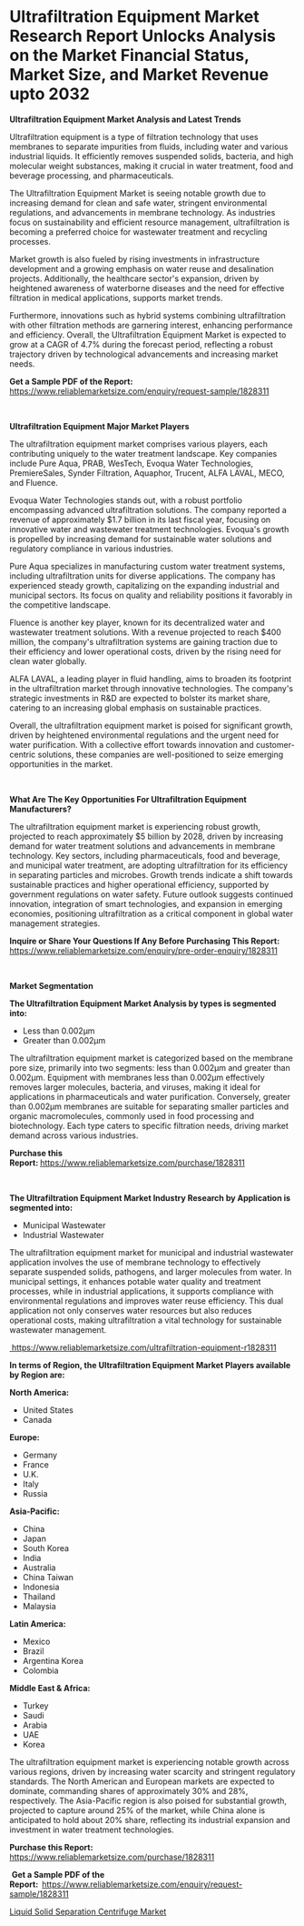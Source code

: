 <p><h1>Ultrafiltration Equipment Market Research Report Unlocks Analysis on the Market Financial Status, Market Size, and Market Revenue upto 2032</h1></p><p><strong>Ultrafiltration Equipment Market Analysis and Latest Trends</strong></p>
<p><p>Ultrafiltration equipment is a type of filtration technology that uses membranes to separate impurities from fluids, including water and various industrial liquids. It efficiently removes suspended solids, bacteria, and high molecular weight substances, making it crucial in water treatment, food and beverage processing, and pharmaceuticals. </p><p>The Ultrafiltration Equipment Market is seeing notable growth due to increasing demand for clean and safe water, stringent environmental regulations, and advancements in membrane technology. As industries focus on sustainability and efficient resource management, ultrafiltration is becoming a preferred choice for wastewater treatment and recycling processes.</p><p>Market growth is also fueled by rising investments in infrastructure development and a growing emphasis on water reuse and desalination projects. Additionally, the healthcare sector's expansion, driven by heightened awareness of waterborne diseases and the need for effective filtration in medical applications, supports market trends. </p><p>Furthermore, innovations such as hybrid systems combining ultrafiltration with other filtration methods are garnering interest, enhancing performance and efficiency. Overall, the Ultrafiltration Equipment Market is expected to grow at a CAGR of 4.7% during the forecast period, reflecting a robust trajectory driven by technological advancements and increasing market needs.</p></p>
<p><strong>Get a Sample PDF of the Report:&nbsp;</strong> <a href="https://www.reliablemarketsize.com/enquiry/request-sample/1828311?utm_campaign=2276&utm_medium=2&utm_source=Github&utm_content=ia&utm_term=19022025&utm_id=ultrafiltration-equipment">https://www.reliablemarketsize.com/enquiry/request-sample/1828311</a></p>
<p>&nbsp;</p>
<p><strong>Ultrafiltration Equipment Major Market Players</strong></p>
<p><p>The ultrafiltration equipment market comprises various players, each contributing uniquely to the water treatment landscape. Key companies include Pure Aqua, PRAB, WesTech, Evoqua Water Technologies, PremiereSales, Synder Filtration, Aquaphor, Trucent, ALFA LAVAL, MECO, and Fluence. </p><p>Evoqua Water Technologies stands out, with a robust portfolio encompassing advanced ultrafiltration solutions. The company reported a revenue of approximately $1.7 billion in its last fiscal year, focusing on innovative water and wastewater treatment technologies. Evoqua's growth is propelled by increasing demand for sustainable water solutions and regulatory compliance in various industries.</p><p>Pure Aqua specializes in manufacturing custom water treatment systems, including ultrafiltration units for diverse applications. The company has experienced steady growth, capitalizing on the expanding industrial and municipal sectors. Its focus on quality and reliability positions it favorably in the competitive landscape.</p><p>Fluence is another key player, known for its decentralized water and wastewater treatment solutions. With a revenue projected to reach $400 million, the company's ultrafiltration systems are gaining traction due to their efficiency and lower operational costs, driven by the rising need for clean water globally.</p><p>ALFA LAVAL, a leading player in fluid handling, aims to broaden its footprint in the ultrafiltration market through innovative technologies. The company's strategic investments in R&D are expected to bolster its market share, catering to an increasing global emphasis on sustainable practices.</p><p>Overall, the ultrafiltration equipment market is poised for significant growth, driven by heightened environmental regulations and the urgent need for water purification. With a collective effort towards innovation and customer-centric solutions, these companies are well-positioned to seize emerging opportunities in the market.</p></p>
<p>&nbsp;</p>
<p><strong>What Are The Key Opportunities For Ultrafiltration Equipment Manufacturers?</strong></p>
<p><p>The ultrafiltration equipment market is experiencing robust growth, projected to reach approximately $5 billion by 2028, driven by increasing demand for water treatment solutions and advancements in membrane technology. Key sectors, including pharmaceuticals, food and beverage, and municipal water treatment, are adopting ultrafiltration for its efficiency in separating particles and microbes. Growth trends indicate a shift towards sustainable practices and higher operational efficiency, supported by government regulations on water safety. Future outlook suggests continued innovation, integration of smart technologies, and expansion in emerging economies, positioning ultrafiltration as a critical component in global water management strategies.</p></p>
<p><strong>Inquire or Share Your Questions If Any Before Purchasing This Report:</strong> <a href="https://www.reliablemarketsize.com/enquiry/pre-order-enquiry/1828311?utm_campaign=2276&utm_medium=2&utm_source=Github&utm_content=ia&utm_term=19022025&utm_id=ultrafiltration-equipment">https://www.reliablemarketsize.com/enquiry/pre-order-enquiry/1828311</a></p>
<p>&nbsp;</p>
<p><strong>Market Segmentation</strong></p>
<p><strong>The Ultrafiltration Equipment Market Analysis by types is segmented into:</strong></p>
<p><ul><li>Less than 0.002μm</li><li>Greater than 0.002μm</li></ul></p>
<p><p>The ultrafiltration equipment market is categorized based on the membrane pore size, primarily into two segments: less than 0.002μm and greater than 0.002μm. Equipment with membranes less than 0.002μm effectively removes larger molecules, bacteria, and viruses, making it ideal for applications in pharmaceuticals and water purification. Conversely, greater than 0.002μm membranes are suitable for separating smaller particles and organic macromolecules, commonly used in food processing and biotechnology. Each type caters to specific filtration needs, driving market demand across various industries.</p></p>
<p><strong>Purchase this Report:&nbsp;</strong><a href="https://www.reliablemarketsize.com/purchase/1828311?utm_campaign=2276&utm_medium=2&utm_source=Github&utm_content=ia&utm_term=19022025&utm_id=ultrafiltration-equipment">https://www.reliablemarketsize.com/purchase/1828311</a></p>
<p>&nbsp;</p>
<p><strong>The Ultrafiltration Equipment Market Industry Research by Application is segmented into:</strong></p>
<p><ul><li>Municipal Wastewater</li><li>Industrial Wastewater</li></ul></p>
<p><p>The ultrafiltration equipment market for municipal and industrial wastewater application involves the use of membrane technology to effectively separate suspended solids, pathogens, and larger molecules from water. In municipal settings, it enhances potable water quality and treatment processes, while in industrial applications, it supports compliance with environmental regulations and improves water reuse efficiency. This dual application not only conserves water resources but also reduces operational costs, making ultrafiltration a vital technology for sustainable wastewater management.</p></p>
<p><a href="https://www.reliablemarketsize.com/ultrafiltration-equipment-r1828311?utm_campaign=2276&utm_medium=2&utm_source=Github&utm_content=ia&utm_term=19022025&utm_id=ultrafiltration-equipment">&nbsp;https://www.reliablemarketsize.com/ultrafiltration-equipment-r1828311</a></p>
<p><strong>In terms of Region, the Ultrafiltration Equipment Market Players available by Region are:</strong></p>
<p>
    <p> <strong> North America: </strong>
        <ul>
            <li>United States</li>
            <li>Canada</li>
        </ul>
        </p> 
    <p> <strong> Europe: </strong>
        <ul>
            <li>Germany</li>
            <li>France</li>
            <li>U.K.</li>
            <li>Italy</li>
            <li>Russia</li>
        </ul>
        </p> 
    <p> <strong> Asia-Pacific: </strong>
        <ul>
            <li>China</li>
            <li>Japan</li>
            <li>South Korea</li>
            <li>India</li>
            <li>Australia</li>
            <li>China Taiwan</li>
            <li>Indonesia</li>
            <li>Thailand</li>
            <li>Malaysia</li>
        </ul>
        </p> 
    <p> <strong> Latin America: </strong>
        <ul>
            <li>Mexico</li>
            <li>Brazil</li>
            <li>Argentina Korea</li>
            <li>Colombia</li>
        </ul>
        </p> 
    <p> <strong> Middle East & Africa: </strong>
        <ul>
            <li>Turkey</li>
            <li>Saudi</li>
            <li>Arabia</li>
            <li>UAE</li>
            <li>Korea</li>
        </ul>
    </p>
    </p>
<p><p>The ultrafiltration equipment market is experiencing notable growth across various regions, driven by increasing water scarcity and stringent regulatory standards. The North American and European markets are expected to dominate, commanding shares of approximately 30% and 28%, respectively. The Asia-Pacific region is also poised for substantial growth, projected to capture around 25% of the market, while China alone is anticipated to hold about 20% share, reflecting its industrial expansion and investment in water treatment technologies.</p></p>
<p><strong>Purchase this Report: </strong><a href="https://www.reliablemarketsize.com/purchase/1828311?utm_campaign=2276&utm_medium=2&utm_source=Github&utm_content=ia&utm_term=19022025&utm_id=ultrafiltration-equipment">https://www.reliablemarketsize.com/purchase/1828311</a></p>
<p>&nbsp;<strong>Get a Sample PDF of the Report:&nbsp;&nbsp;</strong><a href="https://www.reliablemarketsize.com/enquiry/request-sample/1828311?utm_campaign=2276&utm_medium=2&utm_source=Github&utm_content=ia&utm_term=19022025&utm_id=ultrafiltration-equipment">https://www.reliablemarketsize.com/enquiry/request-sample/1828311</a></p>
<p><strong></strong></p>
<p><p><a href="https://github.com/risingtrista99259/Market-Research-Report-List-1/blob/main/liquid-solid-separation-centrifuge-market.md?utm_campaign=2276&utm_medium=2&utm_source=Github&utm_content=ia&utm_term=19022025&utm_id=ultrafiltration-equipment">Liquid Solid Separation Centrifuge Market</a></p></p>